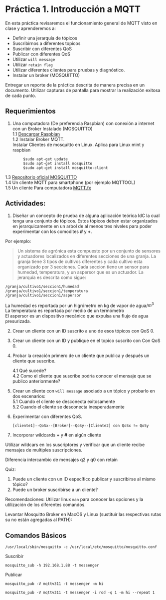 # Práctica 1. Introducción a MQTT

En esta práctica revisaremos el funcionamiento general de MQTT visto en clase y aprenderemos a: 

* Definir una jerarquía de tópicos
* Suscribirnos a diferentes topicos
* Suscribir con diferentes QoS
* Publicar con diferentes QoS
* Utilizar `will message`
* Utilizar `retain flag`
* Utilizar diferentes clientes para pruebas y diagnóstico.
* Instalar un broker (MOSQUITTO)


Entregar un reporte de la práctica descrita de manera precisa en un documento. Utilizar capturas de pantalla para mostrar la realización exitosa de cada punto.


## Requerimientos

1. Una computadora (De preferencia Raspbian) con conexión a internet con un Broker Instalado (MOSQUITTO)  
	1.1 [Descargar Raspbian](https://www.raspberrypi.org/downloads/raspbian/)  
	1.2 Instalar Broker MQTT.   
		Instalar Clientes de mosquitto en Linux. 
		Aplica para Linux mint y raspbian 
		
```
		$sudo apt-get update  
		$sudo apt-get install mosquitto  
		$sudo apt-get install mosquitto-client 
```

	

1.3 [Repositorio oficial MOSQUITTO](https://mosquitto.org/blog/2013/01/mosquitto-debian-repository/)  
1.4 Un cliente MQTT para smartphone (por ejemplo MQTTOOL)  
1.5 Un cliente Para computadora [MQTT.fx](http://www.jensd.de/apps/mqttfx/1.7.1/)


## Actividades:  
 
1. Diseñar un concepto de prueba de alguna aplicación teórica IdC la cual tenga una conjunto de tópicos. Estos tópicos deben estar organizados en jerarquicamente en un arbol de al menos tres niveles para poder experimentar con los comodites **#** y **+**.  

Por ejemplo:

> Un sistema de agrónica esta compuesto por un conjunto de sensores y actuadores localizados en diferentes secciones de una granja. La granja tiene 3 tipos de cultivos diferentes y cada cultivo esta organizado por 3 secciones. Cada seccion tiene un sensor para humedad, temperatura, y un aspersor que es un actuador. La jerarquía es descrita como sigue:

```
/granja/cultivo1/seccion1/humedad
/granja/cultivo1/seccion1/temperatura
/granja/cultivo1/seccion1/aspersor
```

La humedad es reportada por un higrómetro en kg de vapor de agua/$m^3$  
La temperatura es reportada por medio de un termómetro  
El aspersor es un dispositivo mecánico que expulsa una flujo de agua presurizada.
 

  
2. Crear un cliente con un ID suscrito a uno de esos tópicos con QoS 0.

3. Crear un cliente con un ID y publique en el topico suscrito con Con QoS 0.

4. Probar la creación primero de un cliente que publica y después un cliente que suscribe. 

	4.1 Qué sucede?  
	4.2 Como el cliente que suscribe podría conocer el mensaje que se publico anteriormente? 

5. Crear un cliente con `will message` asociado a un tópico y probarlo en dos escenarios:  
	5.1 Cuando el cliente se desconecta exitosamente  
	5.2 Cuando el cliente se desconecta inesperadamente

6. Experimentar con diferentes QoS. 

	`[cliente1]--QoSx--[Broker]--QoSy--[Cliente2] con QoSx != QoSy`

7. Incorporar wildcards **+** y **#** en algún cliente



Utilizar wildcars en los suscriptores y verificar que un cliente recibe mensajes de multiples suscripciones.

Diferencia intercambio de mensajes q2 y q0 con retain



Quiz:

1. Puede un cliente con un ID específico publicar y suscribirse al mismo tópico?
2. Puede un broker suscribirse a un cliente?


Recomendaciones:
Utilizar linux ```man``` para conocer las opciones y la utilización de los diferentes comandos.

Levantar Mosquitto Broker en MacOS y Linux (sustituir las respectivas rutas su no están agregadas al PATH):

## Comandos Básicos

```
/usr/local/sbin/mosquitto -c /usr/local/etc/mosquitto/mosquitto.conf
``` 
Suscribir 

```
mosquitto_sub -h 192.168.1.88 -t messenger
```

Publicar 

```
mosquitto_pub -V mqttv311 -t messenger -m hi
```

```
mosquitto_pub -V mqttv311 -t messenger -i rod -q 1 -m hi --repeat 1
```


